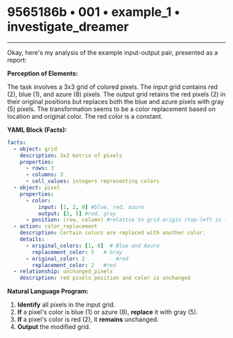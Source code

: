 # 9565186b • 001 • example_1 • investigate_dreamer

---
Okay, here's my analysis of the example input-output pair, presented as a report:

**Perception of Elements:**

The task involves a 3x3 grid of colored pixels. The input grid contains red (2), blue (1), and azure (8) pixels. The output grid retains the red pixels (2) in their original positions but replaces both the blue and azure pixels with gray (5) pixels. The transformation seems to be a color replacement based on location and original color. The red color is a constant.

**YAML Block (Facts):**



```yaml
facts:
  - object: grid
    description: 3x3 matrix of pixels
    properties:
      - rows: 3
      - columns: 3
      - cell_values: integers representing colors
  - object: pixel
    properties:
      - color:
          input: [1, 2, 8] #blue, red, azure
          output: [2, 5] #red, gray
      - position: (row, column) #relative to grid origin (top-left is (0,0))
  - action: color_replacement
    description: Certain colors are replaced with another color.
    details:
      - original_colors: [1, 8]  # Blue and Azure
        replacement_color: 5   # Gray
      - original_color: 2          #red
        replacement_color: 2   #red
  - relationship: unchanged_pixels
    description: red pixels position and color is unchanged
```



**Natural Language Program:**

1.  **Identify** all pixels in the input grid.
2.  **If** a pixel's color is blue (1) or azure (8), **replace** it with gray (5).
3.    **If** a pixel's color is red (2), it **remains** unchanged.
4.  **Output** the modified grid.


